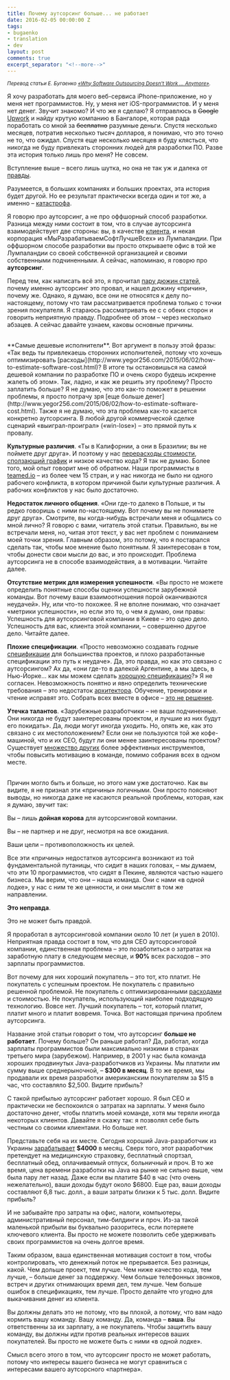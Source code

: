 ```yaml
---
title: Почему аутсорсинг больше... не работает
date: 2016-02-05 00:00:00 Z
tags:
- bugaenko
- translation
- dev
layout: post
comments: true
excerpt_separator: "<!--more-->"
---
```


<small>*Перевод статьи Е. Бугаенко [«Why Software Outsourcing Doesn't Work ... Anymore»](http://www.yegor256.com/2015/10/27/outsourcing-doesnt-work.html).*</small>

Я хочу разработать для моего веб-сервиса iPhone-приложение, но у меня нет программистов. Ну, у меня нет iOS-программистов. 
И у меня нет денег. Звучит знакомо? И что же я сделаю? Я отправлюсь в <del>Google</del> [Upwork](http://www.upwork.com/) и найду крутую компанию в Бангалоре, 
которая рада поработать со мной за <del>бесплатно</del> разумные деньги. Спустя несколько месяцев, потратив несколько тысяч долларов, 
я понимаю, что это точно не то, что ожидал. Спустя еще несколько месяцев я буду клясться, что никогда не буду привлекать сторонних людей для разработки ПО. 
Разве эта история только лишь про меня? Не совсем.

<!--more-->
Вступление выше – всего лишь шутка, но она не так уж и далека от [правды](http://www.yegor256.com/2015/05/21/avoid-software-outsourcing-disaster.html). 

Разумеется, в больших компаниях и больших проектах, эта история будет другой. Но ее результат практически всегда один и тот же, а именно – [катастрофа](http://www.yegor256.com/2015/06/15/software-outsourcing-survival-guide.html).

Я говорю про аутсорсинг, а не про оффшорный способ разработки. Разница между ними состоит в том, что в случае аутсорсинга взаимодействует две стороны: 
вы, в качестве [клиента](http://www.yegor256.com/2015/01/26/happy-boss-false-objective.html), и некая корпорация «МыРазрабатываемСофтЛучшеВсех» из Лумпаландии. 
При оффшорном способе разработки вы просто открываете офис в той же Лумпаландии со своей собственной организацией и своими собственными подчиненными. 
А сейчас, напоминаю, я говорю про **аутсорсинг**.

Перед тем, как написать всё это, я прочитал [пару дюжин статей](https://www.google.com/search?q=why+outsourcing+fails), почему именно аутсорсинг это провал, и нашел дюжину «причин», почему же. 
Однако, я думаю, все они не относятся к делу по-настоящему, потому что там рассматривается проблема только с точки зрения покупателя. 
Я стараюсь рассматривать ее с с обеих сторон и говорить неприятную правду. Подробнее об этом – через несколько абзацев. А сейчас давайте узнаем, каковы основные причины.

<br>
**Самые дешевые исполнители**. Вот аргумент в пользу этой фразы: «Так ведь ты привлекаешь сторонних исполнителей, потому что хочешь оптимизировать [расходы](http://www.yegor256.com/2015/06/02/how-to-estimate-software-cost.html)? 
В итоге ты остановишься на самой дешевой компании по разработке ПО и очень скоро будешь искренне жалеть об этом». Так, ладно, и как же решить эту проблему? 
Просто заплатить больше? Я не думаю, что это как-то поможет в решении проблемы, я просто потрачу зря [еще больше денег](http://www.yegor256.com/2015/06/02/how-to-estimate-software-cost.html). 
Также я не думаю, что эта проблема как-то касается конкретно аутсорсинга. В любой другой коммерческой сделке сценарий «выиграл-проиграл» («win-lose») – это прямой путь к провалу.

**Культурные различия**. «Ты в Калифорнии, а они в Бразилии; вы не поймете друг друга». И поэтому у нас [перерасходы стоимости](https://en.wikipedia.org/wiki/Cost_overrun), [сползающий график](https://en.wikipedia.org/wiki/Project_slippage) и низкое качество кода? 
Я так не думаю. Более того, мой опыт говорит мне об обратном. Наши программисты в [teamed.io](http://teamed.io/) – из более чем 15 стран, и у нас никогда не было ни одного рабочего конфликта, 
в котором причиной были культурные различия. А рабочих конфликтов у нас было достаточно.

**Недостаток личного общения**. «Они где-то далеко в Польше, и ты редко говоришь с ними по-настоящему. Вот почему вы не понимаете друг друга». 
Смотрите, вы когда-нибудь встречали меня и общались со мной лично? Я говорю с вами, читатель этой статьи. 
Правильно, вы не встречали меня, но, читая этот текст, у вас нет проблем с пониманием моей точки зрения. 
Главным образом, это потому, что я постарался сделать так, чтобы мое мнение было понятным. Я заинтересован в том, чтобы донести свои мысли до вас, и это происходит. 
Проблема аутсорсинга не в способе взаимодействия, а в мотивации. Читайте далее.

**Отсутствие метрик для измерения успешности**. «Вы просто не можете определить понятные способы оценки успешности зарубежной команды. 
Вот почему ваши взаимоотношения порой оканчиваются неудачей». Ну, или что-то похожее. Я не вполне понимаю, что означает «метрики успешности», 
но если это то, о чем я думаю, они правы: Успешность для аутсорсинговой компании в Киеве – это одно дело. 
Успешность для вас, клиента этой компании, – совершенно другое дело. Читайте далее.

**Плохие спецификации**. «Просто невозможно создавать годные [спецификации](http://www.yegor256.com/2015/11/10/ten-mistakes-in-specs.html) для большинства проектов, и плохо разработанные спецификации это путь к неудаче». 
Да, это правда, но как это связано с аутсорсингом? Ах да, «они где-то в далекой Аргентине, а мы здесь, в Нью-Йорке... как мы можем сделать [хорошую спецификацию](http://www.yegor256.com/2014/10/20/how-we-write-product-vision.html)?» 
Я не согласен. Невозможность понятно и явно определить технические требования – это недостаток [архитектора](http://www.yegor256.com/2014/10/12/who-is-software-architect.html). Обучение, тренировки и чтение исправят это. 
Собрать всех вместе в офисе – [это не решение](http://www.yegor256.com/2014/10/07/stop-chatting-start-coding.html).

**Утечка талантов**. «Зарубежные разработчики – не ваши подчиненные. Они никогда не будут заинтересованы проектом, и лучшие из них будут его покидать». 
Да, люди могут иногда уходить. Но, опять же, как это связано с их местоположением? Если они не пользуются той же кофе-машиной, что и их CEO, 
будут ли они менее заинтересованы проектом? 
Существует [множество других](http://www.yegor256.com/2015/03/02/team-morale-myths-and-reality.html) более эффективных инструментов, 
чтобы повысить мотивацию в команде, помимо собрания всех в одном месте.

<br>
Причин могло быть и больше, но этого нам уже достаточно. Как вы видите, я не признал эти «причины» логичными. Они просто поясняют выводы, но никогда даже не касаются реальной проблемы, 
которая, как я думаю, звучит так:

Вы – лишь **дойная корова** для аутсорсинговой компании.

Вы – не партнер и не друг, несмотря на все ожидания.

Ваши цели – противоположность их целей.

Все эти «причины» недостатков аутсорсинга возникают из той фундаментальной путаницы, что сидит в наших головах, – мы думаем, что эти 10 программистов, что сидят в Пекине, являются частью нашего бизнеса. 
Мы верим, что они – наша команда. Они с нами «в одной лодке», у нас с ним те же ценности, и они мыслят в том же направлении.

**Это неправда**.

Это не может быть правдой.

Я проработал в аутсорсинговой компании около 10 лет (и ушел в 2010). Неприятная правда состоит в том, что для CEO аутсорсинговой компании, 
единственная проблема – это позаботиться о затратах на заработную плату в следующем месяце, и **90%** всех расходов – это зарплаты программистов.

Вот почему для них хороший покупатель – это тот, кто платит. Не покупатель с успешным проектом. Не покупатель с правильно решенной проблемой. 
Не покупатель с оптимизированными [расходами](http://www.yegor256.com/2014/10/21/incremental-billing.html) и стоимостью. 
Не покупатель, использующий наиболее подходящую технологию. Вовсе нет. Лучший покупатель – тот, который платит, платит много и платит вовремя. Точка.
Вот настоящая причина проблем аутсорсинга.

Название этой статьи говорит о том, что аутсорсинг **больше не работает**. Почему больше? Он раньше работал? 
Да, работал, когда зарплаты программистов были максимально низкими в странах третьего мира (зарубежом). 
Например, в 2001 у нас была команда хороших продвинутых Java-разработчиков из Украины. Мы платили им сумму выше среднерыночной, – **$300 в месяц**. 
В то же время, мы продавали их время разработки американским покупателям за $15 в час, что составляло $2,500. Видите прибыль?

С такой прибылью аутсорсинг работает хорошо. Я был CEO и практически не беспокоился о затратах на зарплаты. 
У меня было достаточно денег, чтобы платить моей команде, хотя мы теряли иногда некоторых клиентов. Давайте я скажу так: я позволял себе быть честным со своими клиентами.
Но больше нет.

Представьте себя на их месте. Сегодня хороший Java-разработчик из Украины [зарабатывает](http://www.payscale.com/research/UA/Job=Senior_Java_Developer/Salary) **$4000** в месяц. 
Сверх того, этот разработчик претендует на медицинскую страховку, бесплатный спортзал, бесплатный обед, оплачиваемый отпуск, больничный и проч. 
В то же время, цена времени разработки на Java на рынке не сильно выше, чем была пару лет назад. Даже если вы платите $40 в час (что очень нежелательно), ваши доходы будут около $6800. 
Еще раз, ваши доходы составляют 6,8 тыс. долл., а ваши затраты близки к 5 тыс. долл. Видите прибыль?

И не забывайте про затраты на офис, налоги, компьютеры, административный персонал, тим-билдинги и проч. 
Из-за такой маленькой прибыли вы буквально разоритесь, если потеряете ключевого клиента. 
Вы просто не можете позволить себе удерживать своих программистов на очень долгое время.

Таким образом, ваша единственная мотивация состоит в том, чтобы контролировать, что денежный поток не прерывается. 
Без разницы, какой. Чем дольше проект, тем лучше. Чем ниже качество кода, тем лучше, – больше денег за поддержку. 
Чем больше телефонных звонков, встреч и других отнимающих время дел, тем лучше. Чем больше ошибок в спецификациях, тем лучше. 
Просто делайте что угодно для выкачивания денег из клиента.

Вы должны делать это не потому, что вы плохой, а потому, что вам надо кормить вашу команду. Вашу команду. Да, команда – **ваша**. 
Вы ответственны за их зарплату, а не покупатель. Чтобы защитить вашу команду, вы должны идти против реальных интересов ваших покупателей. 
Вы просто не можете быть с ними «в одной лодке».

Смысл всего этого в том, что аутсорсинг просто не может работать, потому что интересы вашего бизнеса не могут сравниться с интересами вашего аутсорсного «партнера».